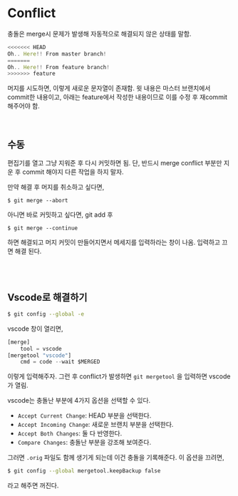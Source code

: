 # Conflict

충돌은 merge시 문제가 발생해 자동적으로 해결되지 않은 상태를 말함.

```js
<<<<<<< HEAD
Oh.. Here!! From master branch!
=======
Oh.. Here!! From feature branch!
>>>>>>> feature
```

머지를 시도하면, 이렇게 새로운 문자열이 존재함. 윗 내용은 마스터 브랜치에서 commit한 내용이고, 아래는 feature에서 작성한 내용이므로 이를 수정 후 재commit 해주어야 함.

<br/>

## 수동

편집기를 열고 그냥 지워준 후 다시 커밋하면 됨. 단, 반드시 merge conflict 부분만 지운 후 commit 해야지 다른 작업을 하지 말자.

만약 해결 후 머지를 취소하고 싶다면,

```shell
$ git merge --abort
```

아니면 바로 커밋하고 싶다면, git add 후

```shell
$ git merge --continue
```

하면 해결되고 머지 커밋이 만들어지면서 메세지를 입력하라는 창이 나옴. 입력하고 끄면 해결 된다.

<br/>

<br/>

## Vscode로 해결하기

```sh
$ git config --global -e
```

vscode 창이 열리면,

```js
[merge]
	tool = vscode
[mergetool "vscode"]
	cmd = code --wait $MERGED
```

이렇게 입력해주자. 그런 후 conflict가 발생하면 `git mergetool` 을 입력하면 vscode가 열림.

vscode는 충돌난 부분에 4가지 옵션을 선택할 수 있다.

- `Accept Current Change`: HEAD 부분을 선택한다.
- `Accept Incoming Change`: 새로운 브랜치 부분을 선택한다.
- `Accept Both Changes`: 둘 다 반영한다.
- `Compare Changes`: 충돌난 부분을 강조해 보여준다.

그러면 `.orig` 파일도 함께 생기게 되는데 이건 충돌을 기록해준다. 이 옵션을 끄려면,

```sh
$ git config --global mergetool.keepBackup false
```

라고 해주면 꺼진다.
